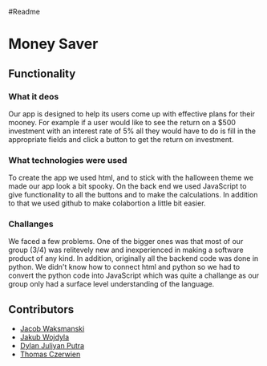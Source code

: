 #Readme

# Money Saver

## Functionality
### What it deos
Our app is designed to help its users come up with effective plans for their mooney. For example if a user would like to see the return on a $500 investment with an interest rate of 5% all they would have to do is fill in the appropriate fields and click a button to get the return on investment.
### What technologies were used
To create the app we used html, and to stick with the halloween theme we made our app look a bit spooky. On the back end we used JavaScript to give functionality to all the buttons and to make the calculations. In addition to that we used github to make colabortion a little bit easier. 
### Challanges
We faced a few problems. One of the bigger ones was that most of our group (3/4) was relitevely new and inexperienced in making a software product of any kind. In addition, originally all the backend code was done in python. We didn't know how to connect html and python so we had to convert the python code into JavaScript which was quite a challange as our group only had a surface level understanding of the language. 


## Contributors
- [Jacob Waksmanski](https://github.com/jjdubski)
- [Jakub Wojdyla](http://github.com/CorruptedCobalt)
- [Dylan Juliyan Putra](https://github.com/Dylannjp)
- [Thomas Czerwien](https://github.com/Tczerwien)
